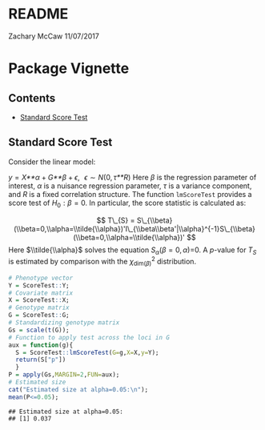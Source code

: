 README
================
Zachary McCaw
11/07/2017

Package Vignette
================

Contents
--------

-   [Standard Score Test](#standard-score-test)

Standard Score Test
-------------------

Consider the linear model:

*y* = *X**α* + *G**β* + *ϵ*,   *ϵ* ∼ *N*(0, *τ**R*)
 Here *β* is the regression parameter of interest, *α* is a nuisance regression parameter, *τ* is a variance component, and *R* is a fixed correlation structure. The function `lmScoreTest` provides a score test of *H*<sub>0</sub> : *β* = 0. In particular, the score statistic is calculated as:

$$
T\_{S} = S\_{\\beta}(\\beta=0,\\alpha=\\tilde{\\alpha})'I\_{\\beta\\beta'|\\alpha}^{-1}S\_{\\beta}(\\beta=0,\\alpha=\\tilde{\\alpha})'
$$
 Here $\\tilde{\\alpha}$ solves the equation *S*<sub>*α*</sub>(*β* = 0, *α*)=0. A *p*-value for *T*<sub>*S*</sub> is estimated by comparison with the *χ*<sub>dim(*β*)</sub><sup>2</sup> distribution.

``` r
# Phenotype vector
Y = ScoreTest::Y;
# Covariate matrix
X = ScoreTest::X;
# Genotype matrix
G = ScoreTest::G;
# Standardizing genotype matrix
Gs = scale(t(G));
# Function to apply test across the loci in G 
aux = function(g){
  S = ScoreTest::lmScoreTest(G=g,X=X,y=Y);
  return(S["p"])
  }
P = apply(Gs,MARGIN=2,FUN=aux);
# Estimated size
cat("Estimated size at alpha=0.05:\n");
mean(P<=0.05);
```

    ## Estimated size at alpha=0.05:
    ## [1] 0.037
